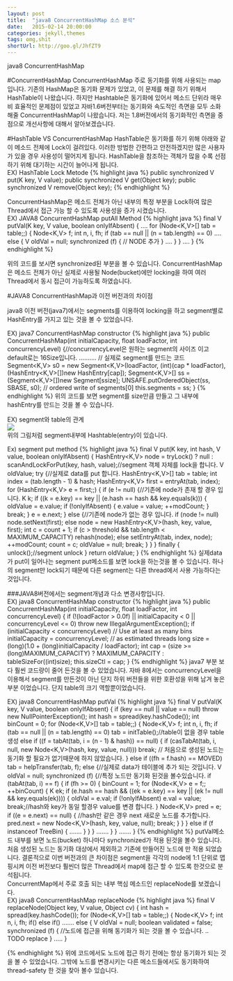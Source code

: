 ```yaml
---
layout: post
title:  "java8 ConcurrentHashMap 소스 분석"
date:   2015-02-14 20:00:00
categories: jekyll,themes
tags: omg,shit
shortUrl: http://goo.gl/JhfZT9
---
```

java8 ConcurrentHashMap

#ConcurrentHashMap
ConcurrentHashMap 주로 동기화를 위해 사용되는 map입니다. 기존의 HashMap은 동기화 문제가 있었고, 이 문제를 해결 하기 위해서 HashTable이 나왔습니다. 
하지만 Hashtable은 동기화에 있어서 메소드 단위라 매우 비 효율적인 문제점이 있었고 자바1.6버전부터는 동기화와 속도적인 측면을 모두 소화 해줄  ConcurrentHashMap이 나왔습니다. 저는 1.8버전에서의 동기화적인 측면을 중점으로  개선사항에 대해서 알아보겠습니다.

#HashTable VS ConcurrentHashMap
HashTable은 동기화를 하기 위해 아래와 같이 메소드 전체에 Lock이 걸려있다. 이러한 방법한 간편하고 안전하겠지만 많은 사용자가 있을 경우 사용성이 떨어지게 됩니다. HashTable을 참조하는 객체가 많을 수록 선점하기 위해 대기하는 시간이 늘어나게 됩니다.
<br>
EX) HashTable Lock Metode
{% highlight java %}
public synchronized V put(K key, V value);
public synchronized V get(Object key);
public synchronized V remove(Object key);
{% endhighlight %}

ConcurrentHashMap은 메소드 전체가 아닌 내부의 특정 부분을 Lock하여 많은 Thread에서 접근 가능 할 수 있도록 사용성을 증가 시켰습니다.
<br>
EX) JAVA8 ConcurrentHashMap putAll Method
{% highlight java %}
  final V putVal(K key, V value, boolean onlyIfAbsent) {
       ....
        for (Node<K,V>[] tab = table;;) {
            Node<K,V> f; int n, i, fh;
            if (tab == null || (n = tab.length) == 0)
			....
            else {
                V oldVal = null;
                synchronized (f) {
                   // NODE 추가
                }
               ....
            }
        }
		....
    }
{% endhighlight %}

위의 코드를 보시면 synchronized된 부분을 볼 수 있습니다. ConcurrentHashMap은 메소드 전체가 아닌 실제로 사용될 Node(bucket)에만 locking을 하여 여러 Thread에서 동시 접근이 가능하도록 하였습니다.

#JAVA8 ConcurrentHashMap과 이전 버전과의 차이점

java8 이전 버전(java7)에서는 segments를 이용하여 locking을 하고 segment별로 HashEntry를 가지고 있는 것을 볼 수 있었습니다.

EX) java7 ConcurrentHashMap constructor
{% highlight java %}
  public ConcurrentHashMap(int initialCapacity, float loadFactor, int concurrencyLevel) {//concurrencyLevel은 원하는 segment의 사이즈 이고 default로는 16Size입니다.
		..........
		// 실제로 segment를 만드는 코드
        Segment<K,V> s0 =
            new Segment<K,V>(loadFactor, (int)(cap * loadFactor),
                             (HashEntry<K,V>[])new HashEntry[cap]);
        Segment<K,V>[] ss = (Segment<K,V>[])new Segment[ssize];
        UNSAFE.putOrderedObject(ss, SBASE, s0); // ordered write of segments[0]
        this.segments = ss;
    }
{% endhighlight %}
위의 코드를 보면 segment를 size만큼 만들고 그 내부에 hashEntry를 만드는 것을 볼 수 있습니다.

EX) segment와 table의 관계  
<img src="http://juyeongjeong.github.io/assets/segment.jpg">  
위의 그림처럼 segment내부에 Hashtable(entry)이 있습니다.


Ex) segment put method
{% highlight java %}
 final V put(K key, int hash, V value, boolean onlyIfAbsent) {
            HashEntry<K,V> node = tryLock() ? null :
                scanAndLockForPut(key, hash, value);//segment 객체 자체를 lock을 합니다.
            V oldValue;
            try {//실제로 data를 put 합니다.
                HashEntry<K,V>[] tab = table;
                int index = (tab.length - 1) & hash;
                HashEntry<K,V> first = entryAt(tab, index);
                for (HashEntry<K,V> e = first;;) {
                    if (e != null) {//기존에 node가 존재 할 경우 입니다.
                        K k;
                        if ((k = e.key) == key ||
                            (e.hash == hash && key.equals(k))) {
                            oldValue = e.value;
                            if (!onlyIfAbsent) {
                                e.value = value;
                                ++modCount;
                            }
                            break;
                        }
                        e = e.next;
                    }
                    else {//기존에 node가 없는 경우 입니다.
                        if (node != null)
                            node.setNext(first);
                        else
                            node = new HashEntry<K,V>(hash, key, value, first);
                        int c = count + 1;
                        if (c > threshold && tab.length < MAXIMUM_CAPACITY)
                            rehash(node);
                        else
                            setEntryAt(tab, index, node);
                        ++modCount;
                        count = c;
                        oldValue = null;
                        break;
                    }
                }
            } finally {
                unlock();//segment unlock
            }
            return oldValue;
        }
{% endhighlight %}
실제data가 put이 일어나는 segment put메소드를 보면 lock을 하는것을 볼 수 있습니다. 하나의 segment만 lock되기 때문에 다른 segment는 다른 thread에서 사용 가능하다는 것입니다.


###JAVA8버전에서는 segment개념과 다소 변경사항입니다.  
EX) java8 ConcurrentHashMap constructor
{% highlight java %}
   public ConcurrentHashMap(int initialCapacity,
                             float loadFactor, int concurrencyLevel) {
        if (!(loadFactor > 0.0f) || initialCapacity < 0 || concurrencyLevel <= 0)
            throw new IllegalArgumentException();
        if (initialCapacity < concurrencyLevel)   // Use at least as many bins
            initialCapacity = concurrencyLevel;   // as estimated threads
        long size = (long)(1.0 + (long)initialCapacity / loadFactor);
        int cap = (size >= (long)MAXIMUM_CAPACITY) ?
            MAXIMUM_CAPACITY : tableSizeFor((int)size);
        this.sizeCtl = cap;
    }
{% endhighlight %}
java7 부분 보다 훨씬 코드량이 줄어 든것을 볼 수 있었습니다. 자바 8에서는 concurrencyLevel을 이용해서 segment를 만든것이 아닌 단지 하위 버전들을 위한 호환성을 위해 남겨 놓은 부분 이었습니다. 단지 table의 크기 역할뿐이었습니다.
 
EX) java8 ConcurrentHashMap putVal
{% highlight java %}
  final V putVal(K key, V value, boolean onlyIfAbsent) {
        if (key == null || value == null) throw new NullPointerException();
        int hash = spread(key.hashCode());
        int binCount = 0;
        for (Node<K,V>[] tab = table;;) {
            Node<K,V> f; int n, i, fh;
            if (tab == null || (n = tab.length) == 0)
                tab = initTable();//table이 없을 경우 table생성
            else if ((f = tabAt(tab, i = (n - 1) & hash)) == null) {
                if (casTabAt(tab, i, null,
                             new Node<K,V>(hash, key, value, null)))
                    break;                   // 처음으로 생성된 노드는 동기화 할 필요가 없기때문에 하지 않았습니다.
            }
            else if ((fh = f.hash) == MOVED)
                tab = helpTransfer(tab, f);
            else {//실제로 data가 테이블에 추가 되는 것입니다.
                V oldVal = null;
                synchronized (f) {//특정 노드만 동기화 된것을 볼수있습니다.
                    if (tabAt(tab, i) == f) {
                        if (fh >= 0) {
                            binCount = 1;
                            for (Node<K,V> e = f;; ++binCount) {
                                K ek;
                                if (e.hash == hash &&
                                    ((ek = e.key) == key ||
                                     (ek != null && key.equals(ek)))) {
                                    oldVal = e.val;
                                    if (!onlyIfAbsent)
                                        e.val = value;
                                    break;//hash와 key가 동일 할경우 value를 변경 합니다.
                                }
                                Node<K,V> pred = e;
                                if ((e = e.next) == null) {
                            //hash만 같은 경우 next 새로운 노드를 추가합니다.
                                    pred.next = new Node<K,V>(hash, key,
                                                              value, null);
                                    break;
                                }
                            }
                        }
                        else if (f instanceof TreeBin) {
                         .......
                        }
                    }
                }
                .......
            }
        }
    .......
    }
{% endhighlight %}
putVal메소드 내부를 보면 노드(bucket) 하나마다 synchronized가 적용 된것을 볼수 있습니다. 처음 생성된 노드는 동기화 대상에서 제외하고 기존에 만들어진 노드에 만 적용 되었습니다. 결론적으로 이번 버전과의 큰 차이점은 segment을 각각의 node에 1:1 단위로 맵핑시켜 이전 버전보다 훨씬더 많은 Thread에서 map에 접근 할 수 있도록 한것으로 분석됩니다.  
ConcurrentMap에서 주로 호출 되는 내부  핵심 메소드인 replaceNode를 보겠습니다.  
EX) java8 ConcurrentHashMap replaceNode
{% highlight java %}
 final V replaceNode(Object key, V value, Object cv) {
        int hash = spread(key.hashCode());
        for (Node<K,V>[] tab = table;;) {
            Node<K,V> f; int n, i, fh;
            if()
            else if()
            .......
            else {
                V oldVal = null;
                boolean validated = false;
                synchronized (f) { 
                //노드에 접근을 위해 동기화가 되는 것을 볼 수 있습니다.
                   .. TODO replace 
                }
             .....
    }

{% endhighlight %}
위에 코드에서도 노드에 접근 하기 전에는 항상 동기화가 되는 것을 볼 수 있었습니다. 그밖에 노드를 변경시키는 다른 메소드들에서도 동기화하여 thread-safety 한 것을 찾아 볼수 있습니다.  